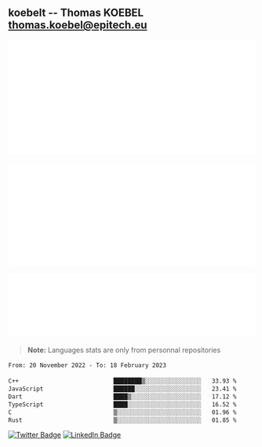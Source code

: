 ## koebelt -- Thomas KOEBEL <thomas.koebel@epitech.eu>

<!-- On github since 2018-->


![Metrics](/metrics.classic.svg)



<!--![Metrics](/metrics.plugin.introduction.repository.svg)-->
![Metrics](/metrics.plugin.isocalendar.svg)



![Metrics](/metrics.plugin.languages.svg)

> **Note:** Languages stats are only from personnal repositories

<!--START_SECTION:waka-->

```text
From: 20 November 2022 - To: 18 February 2023

C++                           ████████▒░░░░░░░░░░░░░░░░   33.93 %
JavaScript                    ██████░░░░░░░░░░░░░░░░░░░   23.41 %
Dart                          ████▒░░░░░░░░░░░░░░░░░░░░   17.12 %
TypeScript                    ████░░░░░░░░░░░░░░░░░░░░░   16.52 %
C                             ▒░░░░░░░░░░░░░░░░░░░░░░░░   01.96 %
Rust                          ▒░░░░░░░░░░░░░░░░░░░░░░░░   01.85 %
```

<!--END_SECTION:waka-->

[![Twitter Badge](https://img.shields.io/badge/Twitter-Profile-informational?style=flat&logo=twitter&logoColor=white&color=1CA2F1)](https://twitter.com/jesuis_roux)
[![LinkedIn Badge](https://img.shields.io/badge/LinkedIn-Profile-informational?style=flat&logo=linkedin&logoColor=white&color=0D76A8)](https://www.linkedin.com/in/koebelt/)
